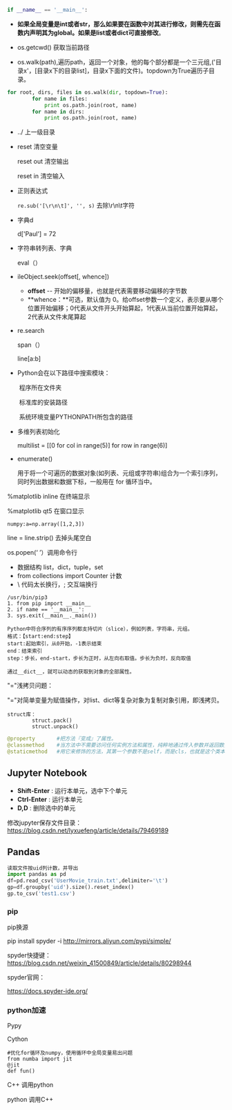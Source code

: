 ```python
if __name__ == '__main__':
```

- **如果全局变量是int或者str，那么如果要在函数中对其进行修改，则需先在函数内声明其为global。如果是list或者dict可直接修改**。
- os.getcwd()  获取当前路径


- os.walk(path),遍历path，返回一个对象，他的每个部分都是一个三元组,('目录x'，[目录x下的目录list]，目录x下面的文件)。topdown为True遍历子目录。

~~~python
for root, dirs, files in os.walk(dir, topdown=True):  
        for name in files:  
            print os.path.join(root, name)  
        for name in dirs:  
            print os.path.join(root, name)  
~~~

- ../  上一级目录

- reset 清空变量

  reset out 清空输出

  reset in 清空输入

- 正则表达式

  `re.sub('[\r\n\t]', '', s)`  去除\r\n\t字符

- 字典d

  d['Paul'] = 72 

- 字符串转列表、字典    

  eval（）

- ileObject.seek(offset[, whence])

  * **offset** -- 开始的偏移量，也就是代表需要移动偏移的字节数
  * **whence：**可选，默认值为 0。给offset参数一个定义，表示要从哪个位置开始偏移；0代表从文件开头开始算起，1代表从当前位置开始算起，2代表从文件末尾算起

- re.search

  span（）

  line[a:b]

- Python会在以下路径中搜索模块：

  ​	程序所在文件夹

  ​	标准库的安装路径

  ​	系统环境变量PYTHONPATH所包含的路径

- 多维列表初始化

  multilist = [[0 for col in range(5)] for row in range(6)]

- enumerate()

  用于将一个可遍历的数据对象(如列表、元组或字符串)组合为一个索引序列，同时列出数据和数据下标，一般用在 for 循环当中。


%matplotlib inline  在终端显示

%matplotlib qt5    在窗口显示

```
numpy:a=np.array([1,2,3])  
```

line = line.strip()  去掉头尾空白

os.popen(‘ ’）调用命令行

- 数据结构 list，dict，tuple，set
- from collections import Counter   计数
- \  代码太长换行，;  交互端换行

```
/usr/bin/pip3
1. from pip import __main__
2. if name == '__main__':
3. sys.exit(__main__._main())
```



    Python中符合序列的有序序列都支持切片（slice），例如列表，字符串，元组。
    格式：【start:end:step】
    start:起始索引，从0开始，-1表示结束
    end：结束索引
    step：步长，end-start，步长为正时，从左向右取值。步长为负时，反向取值
```
通过__dict__，就可以动态的获取到对象的全部属性。
```

"="浅拷贝问题：

​	"="对简单变量为赋值操作，对list、dict等复杂对象为复制对象引用，即浅拷贝。

```
struct库：
		struct.pack()
		struct.unpack()
```



```python
@property		#把方法『变成』了属性。
@classmethod	#当方法中不需要访问任何实例方法和属性，纯粹地通过传入参数并返回数据的功能性方法
@staticmethod	#用它来修饰的方法，其第一个参数不是self，而是cls，也就是这个类本身作为参数


```



## Jupyter Notebook

* **Shift-Enter** : 运行本单元，选中下个单元
* **Ctrl-Enter** : 运行本单元
* **D,D** : 删除选中的单元

修改jupyter保存文件目录：https://blog.csdn.net/lyxuefeng/article/details/79469189

## Pandas

```python
读取文件按uid列计数，并导出
import pandas as pd
df=pd.read_csv('UserMovie_train.txt',delimiter='\t')
gp=df.groupby('uid').size().reset_index()
gp.to_csv('test1.csv')
```

### pip

pip换源

pip install spyder -i  http://mirrors.aliyun.com/pypi/simple/



spyder快捷键：<https://blog.csdn.net/weixin_41500849/article/details/80298944>

spyder官网：

<https://docs.spyder-ide.org/>



### python加速

Pypy

Cython

```
#优化for循环及numpy，使用循环中全局变量易出问题
from numba import jit
@jit
def fun()
```

C++  调用python

python 调用C++

